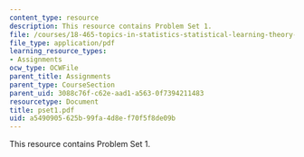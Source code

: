 ```yaml
---
content_type: resource
description: This resource contains Problem Set 1.
file: /courses/18-465-topics-in-statistics-statistical-learning-theory-spring-2007/a5490905625b99fa4d8ef70f5f8de09b_pset1.pdf
file_type: application/pdf
learning_resource_types:
- Assignments
ocw_type: OCWFile
parent_title: Assignments
parent_type: CourseSection
parent_uid: 3088c76f-c62e-aad1-a563-0f7394211483
resourcetype: Document
title: pset1.pdf
uid: a5490905-625b-99fa-4d8e-f70f5f8de09b
---
```

This resource contains Problem Set 1.

